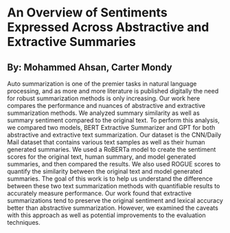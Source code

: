 # An Overview of Sentiments Expressed Across Abstractive and Extractive Summaries
## By: Mohammed Ahsan, Carter Mondy
Auto summarization is one of the premier tasks in natural language processing, and as more and more literature is published digitally the need for robust summarization methods is only increasing. Our work here compares the performance and nuances of abstractive and extractive summarization methods. We analyzed summary similarity as well as summary sentiment compared to the original text. To perform this analysis, we compared two models, BERT Extractive Summarizer and GPT for both abstractive and extractive text summarization.  Our dataset is the CNN/Daily Mail dataset that contains various text samples as well as their human generated summaries. We used a RoBERTa model to create the sentiment scores for the original text, human summary, and model generated summaries, and then compared the results. We also used ROGUE scores to quantify the similarity between the original text and model generated summaries. The goal of this work is to help us understand the difference between these two text summarization methods with quantifiable results to accurately measure performance. Our work found that extractive summarizations tend to preserve the original sentiment and lexical accuracy better than abstractive summarization. However, we examined the caveats with this approach as well as potential improvements to the evaluation techniques.  
